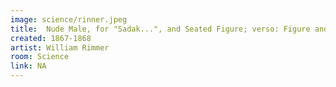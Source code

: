 ```yaml
---
image: science/rinner.jpeg
title:  Nude Male, for "Sadak...", and Seated Figure; verso: Figure and Animal Sketches
created: 1867-1868
artist: William Rimmer
room: Science
link: NA
---
```



